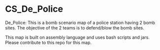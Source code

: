 # CS_De_Police
De_Police: This is a bomb scenario map of a police station having 2 bomb sites. The objective of the 2 teams is to defend/blow the bomb sites.

This map is built on assembly language and uses bash scripts and jars. Please contribute to this repo for this map.
